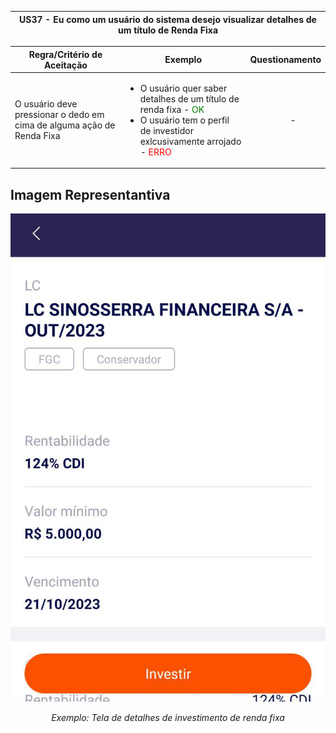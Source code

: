 <table>
    <thead>
        <tr>
            <th colspan="2" rowspan="2"> US37 - Eu como um usuário do sistema desejo visualizar detalhes de um título de Renda Fixa</th>
        </tr>        
    </thead>
</table>

<table>
    <thead>
        <tr>
            <th>Regra/Critério de Aceitação</th>
            <th>Exemplo</th>
            <th>Questionamento</th>
        </tr>        
    </thead>
    <tbody>
        <tr>
            <td>O usuário deve pressionar o dedo em cima de alguma ação de Renda Fixa</td>
            <td>
                <ul>
                    <li>O usuário quer saber detalhes de um título de renda fixa - <span style="color:green">OK</span></li>
                    <li>O usuário tem o perfil de investidor exlcusivamente arrojado - <span style="color:red">ERRO</span></li>
                </ul>
            </td>
            <td>
                <ul>
                    <p align="center">-</p>
                </ul>
            </td>
        </tr>
    </tbody>
</table>

## **Imagem Representantiva**
![US01](../../../img/rf_infoi.jpg)
<p align="center"><i>Exemplo: Tela de detalhes de investimento de renda fixa</i></p>